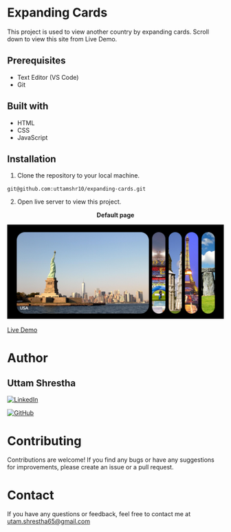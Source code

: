 # Expanding Cards
This project is used to view another country by expanding cards.
Scroll down to view this site from Live Demo.

## Prerequisites
- Text Editor (VS Code)
- Git

## Built with
- HTML
- CSS
- JavaScript

## Installation

1. Clone the repository to your local machine.
```
git@github.com:uttamshr10/expanding-cards.git
```
2. Open live server to view this project.

<p align="center"><b>Default page</b></p>

![Default](default.png)


[Live Demo](https://uttamshr10.github.io/expanding-cards/)

# Author
## Uttam Shrestha
[![LinkedIn](https://img.shields.io/badge/-LinkedIn-blue?style=flat-square&logo=linkedin&logoColor=white)](https://www.linkedin.com/in/uttam-shrestha-b96032224/)
 
[![GitHub](https://img.shields.io/badge/GitHub-%23121011.svg?style=for-the-badge&logo=github&logoColor=white)](https://github.com/uttamshr10)



# Contributing

Contributions are welcome! If you find any bugs or have any suggestions for improvements, please create an issue or a pull request.

# Contact

If you have any questions or feedback, feel free to contact me at utam.shrestha65@gmail.com
